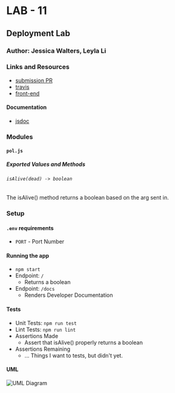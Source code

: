 # LAB - 11

## Deployment Lab

### Author: Jessica Walters, Leyla Li

### Links and Resources
* [submission PR](https://github.com/401-advanced-javascript-leyla/lab-11/pulls)
* [travis](https://travis-ci.com/401-advanced-javascript-leyla/lab-00)
* [front-end](https://lab-00-leyla.herokuapp.com/)

#### Documentation
* [jsdoc](https://lab-00-leyla.herokuapp.com/docs/)

### Modules
#### `pol.js`
##### Exported Values and Methods

###### `isAlive(dead) -> boolean`
The isAlive() method returns a boolean based on the arg sent in.

### Setup
#### `.env` requirements
* `PORT` - Port Number

#### Running the app
* `npm start`
* Endpoint: `/`
  * Returns a boolean
* Endpoint: `/docs`
  * Renders Developer Documentation
  
#### Tests
* Unit Tests: `npm run test`
* Lint Tests: `npm run lint`
* Assertions Made
  * Assert that isAlive() properly returns a boolean
* Assertions Remaining
  * ... Things I want to tests, but didn't yet.

#### UML

![UML Diagram](whiteboard.jpg)
